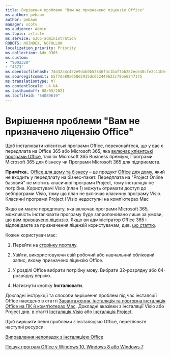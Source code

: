 ```yaml
---
title: Вирішення проблеми "Вам не призначено ліцензію Office"
ms.author: pebaum
author: pebaum
manager: scotv
ms.audience: Admin
ms.topic: article
ms.service: o365-administration
ROBOTS: NOINDEX, NOFOLLOW
localization_priority: Priority
ms.collection: Adm_O365
ms.custom:
- "9002328"
- "4573"
ms.openlocfilehash: 74d32a4c452e9dab0b52846fdc1baf7bb282ece40cfe2c11b041be355f23882a
ms.sourcegitcommit: b5f7da89a650d2915dc652449623c78be6247175
ms.translationtype: MT
ms.contentlocale: uk-UA
ms.lasthandoff: 08/05/2021
ms.locfileid: "54089619"
---
```

# <a name="fix---you-currently-have-not-been-assigned-an-office-license"></a>Вирішення проблеми "Вам не призначено ліцензію Office"

Щоб інсталювати клієнтські програми Office, переконайтеся, що у вас є передплата на Office 365 або Microsoft 365, яка [включає клієнтські програми Office](https://support.office.com/article/office-for-home-and-office-for-business-plans-28cbc8cf-1332-4f04-9123-9b660abb629e), такі як Microsoft 365 Business преміум, Програми Microsoft 365 для бізнесу чи Програми Microsoft 365 для підприємств.

**Примітка.**. [Office для дому та бізнесу](https://support.microsoft.com/office/office-for-home-and-office-for-business-plans-28cbc8cf-1332-4f04-9123-9b660abb629e) – це продукт [Office для дому](https://support.office.com/article/28cbc8cf-1332-4f04-9123-9b660abb629e?wt.mc_id=Alchemy_ClientDIA), який не входить у передплату на бізнес-пакет. Передплата на "Project Online базовий" не містить класичної програми Project, тому інсталяція не потрібна. Користувачі Visio (план 1) можуть отримати доступ до вебпрограми Visio, тому що план не включає класичну програму Visio. Класичні програми Project і Visio недоступні на комп’ютерах Mac

Якщо ви маєте передплату, яка включає програми Microsoft 365, можливість інсталювати програму буде запропоновано лише за умови, що вам [призначено ліцензію](https://support.office.com/article/what-office-365-business-product-or-license-do-i-have-f8ab5e25-bf3f-4a47-b264-174b1ee925fd?wt.mc_id=scl_installoffice_home). Якщо ви адміністратор Office 365 і відповідаєте за призначення ліцензій користувачам, див. [цю статтю](https://support.office.com/article/assign-licenses-to-users-in-office-365-for-business-997596b5-4173-4627-b915-36abac6786dc?wt.mc_id=scl_installoffice_home).

Кожен користувач має:

1. Перейти на [сторінку порталу](https://portal.office.com/OLS/MySoftware.aspx).

2. Увійти, використовуючи свій робочий або навчальний обліковий запис, якому призначено ліцензію Office.

3. У розділі Office вибрати потрібну мову. Вибрати 32-розрядну або 64-розрядну версію.

4. Натиснути кнопку **Інсталювати**.

Докладні інструкції та способи вирішення проблем під час інсталяції Office наведено в статті [Завантаження, інсталяція та повторна інсталяція Office на ПК й комп’ютерах Mac](https://support.office.com/article/4414eaaf-0478-48be-9c42-23adc4716658?wt.mc_id=Alchemy_ClientDIA). Докладні вказівки з інсталяції Visio або Project див. в статті [Інсталяція Visio](https://support.office.com/article/f98f21e3-aa02-4827-9167-ddab5b025710) або [Інсталяція Project](https://support.office.com/article/7059249b-d9fe-4d61-ab96-5c5bf435f281).

Щоб вирішити певні проблеми з інсталяцією Office, перегляньте наступні ресурси:

[Виправлення неполадок з інсталяцією Office](https://support.office.com/article/35ff2def-e0b2-4dac-9784-4cf212c1f6c2#BKMK_ErrorMessages)

[Пошук програм Office у Windows 10, Windows 8 або Windows 7](https://support.office.com/article/can-t-find-office-applications-in-windows-10-windows-8-or-windows-7-907ce545-6ae8-459b-8d9d-de6764a635d6)
